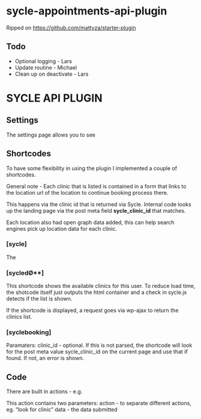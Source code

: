 # sycle-appointments-api-plugin

Ripped on https://github.com/mattyza/starter-plugin

## Todo

* Optional logging - Lars
* Update routine - Michael
* Clean up on deactivate - Lars

# SYCLE API PLUGIN

## Settings
The settings page allows you to see


## Shortcodes
To have some flexibility in using the plugin I implemented a couple of shortcodes.

General note - Each clinic that is listed is contained in a form that links to the location url of the location to continue booking process there.

This happens via the clinic id that is returned via Sycle. Internal code looks up the landing page via the post meta field **sycle_clinic_id** that matches.

Each location also had open graph data added, this can help search engines pick up location data for each clinic.

### [sycle]
The 

### [sycledØ**]
This shortcode shows the available clinics for this user. To reduce load time, the shotcode itself just outputs the html container and a check in sycle.js detects if the list is shown.

If the shortcode is displayed, a request goes via wp-ajax to return the clinics list.


### [syclebooking]

Paramaters:
clinic_id - optional. If this is not parsed, the shortcode will look for the post meta value sycle_clinic_id on the current page and use that if found.  If not, an error is shown.



## Code
There are built in actions - e.g.

This action contains two parameters:
action - to separate different actions, eg. “look for clinic”
data - the data submitted 

